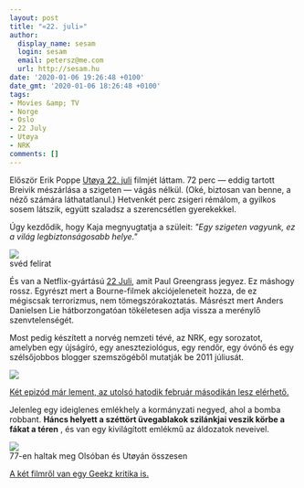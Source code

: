 ```yaml
---
layout: post
title: "«22. juli»"
author:
  display_name: sesam
  login: sesam
  email: petersz@me.com
  url: http://sesam.hu
date: '2020-01-06 19:26:48 +0100'
date_gmt: '2020-01-06 18:26:48 +0100'
tags:
- Movies &amp; TV
- Norge
- Oslo
- 22 July
- Utøya
- NRK
comments: []
---
```


Először Erik Poppe [Utøya 22. juli](https://www.imdb.com/title/tt7959216/) filmjét láttam. 72 perc — eddig tartott Breivik mészárlása a szigeten — vágás nélkül. (Oké, biztosan van benne, a néző számára láthatatlanul.) Hetvenkét perc zsigeri rémálom, a gyilkos sosem látszik, együtt szaladsz a szerencsétlen gyerekekkel.

Úgy kezdődik, hogy Kaja megnyugtatja a szüleit: _"Egy szigeten vagyunk, ez a világ legbiztonságosabb helye."_

![](https://sesam.hu/wp-content/uploads/2020/01/vlcsnap-2020-01-06-18h47m01s746-1024x554.png)  
svéd felirat

És van a Netflix-gyártású [22 Juli](https://www.imdb.com/title/tt7280898/), amit Paul Greengrass jegyez. Ez máshogy rossz. Egyrészt mert a Bourne-filmek akciójeleneteit hozza, de ez mégiscsak terrorizmus, nem tömegszórakoztatás. Másrészt mert Anders Danielsen Lie hátborzongatóan tökéletesen adja vissza a merénylő szenvtelenségét.

Most pedig készített a norvég nemzeti tévé, az NRK, egy sorozatot, amelyben egy újságíró, egy aneszteziológus, egy rendőr, egy óvónő és egy szélsőjobbos blogger szemszögéből mutatják be 2011 júliusát.

![](https://sesam.hu/wp-content/uploads/2020/01/RwfiBQA0PN1LgxHh-pVolQcSjfWGA8SDrcEinVdG8zkQ-1024x576.jpg)

[Két epizód már lement, az utolsó hatodik február másodikán lesz elérhető.](https://www.nrk.no/presse/programomtaler/22.-juli-1.14788709)

Jelenleg egy ideiglenes emlékhely a kormányzati negyed, ahol a bomba robbant. **Háncs helyett a széttört üvegablakok szilánkjai veszik körbe a fákat a téren** , és van egy kivilágított emlékmű az áldozatok neveivel.

![](https://sesam.hu/wp-content/uploads/2020/01/IMG_2214-1024x768.jpeg)  
77-en haltak meg Olsóban és Utøyán összesen

[A két filmről van egy Geekz kritika is.](https://geekz.444.hu/2018/10/23/feldolgozhatatlan-ket-film-az-utoyai-meszarlasrol)
